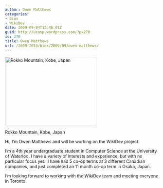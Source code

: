 ```yaml
---
author: Owen Matthews
categories:
- Bios
- WikiDev
date: 2009-09-04T15:46:01Z
guid: http://ucosp.wordpress.com/?p=270
id: 270
title: Owen Matthews
url: /2009-2010/bios/2009/09/owen-matthews/
---
```


<div id="_mcePaste" style="position:absolute;left:-10000px;top:0;width:1px;height:1px;">
  Hi, I&#8217;m Owen Matthews and will be working on the
</div>

<div id="_mcePaste" style="position:absolute;left:-10000px;top:0;width:1px;height:1px;">
  WikiDev project.
</div>

<div id="_mcePaste" style="position:absolute;left:-10000px;top:0;width:1px;height:1px;">
  I&#8217;m a 4th year undergraduate student in Computer
</div>

<div id="_mcePaste" style="position:absolute;left:-10000px;top:0;width:1px;height:1px;">
  Science at the University of Waterloo. I have a
</div>

<div id="_mcePaste" style="position:absolute;left:-10000px;top:0;width:1px;height:1px;">
  variety of interests and experience, but with no
</div>

<div id="_mcePaste" style="position:absolute;left:-10000px;top:0;width:1px;height:1px;">
  particular focus yet.  I have had 5 co-op terms at
</div>

<div id="_mcePaste" style="position:absolute;left:-10000px;top:0;width:1px;height:1px;">
  3 different Canadian companies, and just completed
</div>

<div id="_mcePaste" style="position:absolute;left:-10000px;top:0;width:1px;height:1px;">
  an 11 month co-op term in Osaka, Japan.
</div>

<div id="_mcePaste" style="position:absolute;left:-10000px;top:0;width:1px;height:1px;">
  I&#8217;m looking forward to working with the WikiDev
</div>

<div id="_mcePaste" style="position:absolute;left:-10000px;top:0;width:1px;height:1px;">
  team and meeting everyone in Toronto.
</div>

<div id="attachment_271" style="width: 310px" class="wp-caption alignleft">
  <img class="size-medium wp-image-271" title="Rokko Mountain, Kobe, Japan" src="http://ucosp.files.wordpress.com/2009/09/gedc0978.jpg?w=300" alt="Rokko Mountain, Kobe, Japan" width="300" height="225" />
  
  <p class="wp-caption-text">
    Rokko Mountain, Kobe, Japan
  </p>
</div>

Hi, I&#8217;m Owen Matthews and will be working on the WikiDev project.

I&#8217;m a 4th year undergraduate student in Computer Science at the University of Waterloo. I have a variety of interests and experience, but with no particular focus yet.  I have had 5 co-op terms at 3 different Canadian companies, and just completed an 11 month co-op term in Osaka, Japan.

I&#8217;m looking forward to working with the WikiDev team and meeting everyone in Toronto.